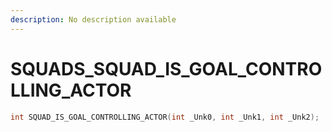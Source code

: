 ```yaml
---
description: No description available 
---
```


# SQUADS\_SQUAD_IS_GOAL_CONTROLLING_ACTOR

```cpp
int SQUAD_IS_GOAL_CONTROLLING_ACTOR(int _Unk0, int _Unk1, int _Unk2);
```